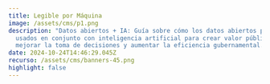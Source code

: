 ```yaml
---
title: Legible por Máquina
image: /assets/cms/p1.png
description: "Datos abiertos + IA: Guía sobre cómo los datos abiertos pueden ser
  usados en conjunto con inteligencia artificial para crear valor público,
  mejorar la toma de decisiones y aumentar la eficiencia gubernamental."
date: 2024-10-24T14:46:29.045Z
recurso: /assets/cms/banners-45.png
highlight: false
---
```

